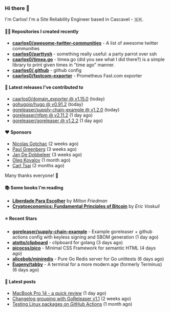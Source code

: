 ### Hi there 👋

I'm Carlos! I'm a Site Reliability Engineer based in Cascavel - 🇧🇷.

#### 👨‍💻 Repositories I created recently
- **[caarlos0/awesome-twitter-communities](https://github.com/caarlos0/awesome-twitter-communities)** - A list of awesome twitter communities
- **[caarlos0/parttysh](https://github.com/caarlos0/parttysh)** - something really useful: a party parrot over ssh
- **[caarlos0/timea.go](https://github.com/caarlos0/timea.go)** - timea.go (did you see what I did there?) is a simple library to print given times in &#34;time ago&#34; manner.
- **[caarlos0/.github](https://github.com/caarlos0/.github)** - github config
- **[caarlos0/fastcom-exporter](https://github.com/caarlos0/fastcom-exporter)** - Prometheus Fast.com exporter

#### 🚀 Latest releases I've contributed to


- [caarlos0/domain_exporter @ v1.15.0](https://github.com/caarlos0/domain_exporter/releases/tag/v1.15.0) (today)
- [gohugoio/hugo @ v0.91.2](https://github.com/gohugoio/hugo/releases/tag/v0.91.2) (today)
- [goreleaser/supply-chain-example @ v1.2.0](https://github.com/goreleaser/supply-chain-example/releases/tag/v1.2.0) (today)
- [goreleaser/nfpm @ v2.11.2](https://github.com/goreleaser/nfpm/releases/tag/v2.11.2) (1 day ago)
- [goreleaser/goreleaser @ v1.2.2](https://github.com/goreleaser/goreleaser/releases/tag/v1.2.2) (1 day ago)

#### ❤️ Sponsors
- [Nicolas Gotchac](https://github.com/ngotchac) (2 weeks ago)
- [Paul Greenberg](https://github.com/greenpau) (3 weeks ago)
- [Jan De Dobbeleer](https://github.com/JanDeDobbeleer) (3 weeks ago)
- [Oleg Kovalov](https://github.com/cristaloleg) (1 month ago)
- [Carl Tsai](https://github.com/moonape1226) (2 months ago)

Many thanks everyone! 🙏

#### 📚 Some books I'm reading
- **[Liberdade Para Escolher](https://www.goodreads.com/book/show/17238591-liberdade-para-escolher)** by _Milton Friedman_
- **[Cryptoeconomics: Fundamental Principles of Bitcoin](https://www.goodreads.com/book/show/56919322-cryptoeconomics)** by _Eric Voskuil_

#### ⭐ Recent Stars


- **[goreleaser/supply-chain-example](https://github.com/goreleaser/supply-chain-example)** - Example goreleaser &#43; github actions config with keyless signing and SBOM generation (1 day ago)
- **[atotto/clipboard](https://github.com/atotto/clipboard)** - clipboard for golang (3 days ago)
- **[picocss/pico](https://github.com/picocss/pico)** - Minimal CSS Framework for semantic HTML (4 days ago)
- **[alicebob/miniredis](https://github.com/alicebob/miniredis)** - Pure Go Redis server for Go unittests (6 days ago)
- **[Eugeny/tabby](https://github.com/Eugeny/tabby)** - A terminal for a more modern age (formerly Terminus) (6 days ago)

#### 📄 Latest posts
- [MacBook Pro 14 - a quick review](https://carlosbecker.com/posts/macbook-pro-14/) (1 day ago)
- [Changelog grouping with GoReleaser v1.1](https://carlosbecker.com/posts/goreleaser-changelog-groups/) (2 weeks ago)
- [Testing Linux packages on GitHub Actions](https://carlosbecker.com/posts/linux-pkgs-github-actions/) (1 month ago)
